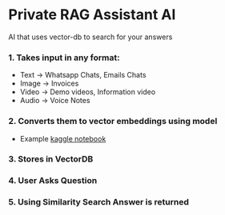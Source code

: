 # Private RAG Assistant AI
AI that uses vector-db to search for your answers

### 1. Takes input in any format:
- Text → Whatsapp Chats, Emails Chats
- Image → Invoices
- Video → Demo videos, Information video
- Audio → Voice Notes

### 2. Converts them to vector embeddings using model
- Example [kaggle notebook](https://www.kaggle.com/code/ganeshmohane/convert-text-into-vector-embeddings)
### 3. Stores in VectorDB

### 4. User Asks Question

### 5. Using Similarity Search Answer is returned 
